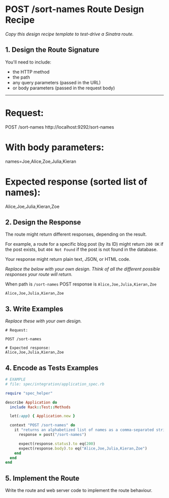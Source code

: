 # POST /sort-names Route Design Recipe

_Copy this design recipe template to test-drive a Sinatra route._

## 1. Design the Route Signature

You'll need to include:

- the HTTP method
- the path
- any query parameters (passed in the URL)
- or body parameters (passed in the request body)

---

# Request:

POST /sort-names
http://localhost:9292/sort-names

# With body parameters:

names=Joe,Alice,Zoe,Julia,Kieran

# Expected response (sorted list of names):

Alice,Joe,Julia,Kieran,Zoe

## 2. Design the Response

The route might return different responses, depending on the result.

For example, a route for a specific blog post (by its ID) might return `200 OK` if the post exists, but `404 Not Found` if the post is not found in the database.

Your response might return plain text, JSON, or HTML code.

_Replace the below with your own design. Think of all the different possible responses your route will return._

When path is `/sort-names` POST response is `Alice,Joe,Julia,Kieran,Zoe`

```
Alice,Joe,Julia,Kieran,Zoe
```

## 3. Write Examples

_Replace these with your own design._

```
# Request:

POST /sort-names

# Expected response:
Alice,Joe,Julia,Kieran,Zoe
```

## 4. Encode as Tests Examples

```ruby
# EXAMPLE
# file: spec/integration/application_spec.rb

require "spec_helper"

describe Application do
  include Rack::Test::Methods

  let(:app) { Application.new }

  context "POST /sort-names" do
    it "returns an alphabetized list of names as a comma-separated string'" do
      response = post("/sort-names")

      expect(response.status).to eq(200)
      expect(response.body).to eq("Alice,Joe,Julia,Kieran,Zoe")
    end
  end
end
```

## 5. Implement the Route

Write the route and web server code to implement the route behaviour.
